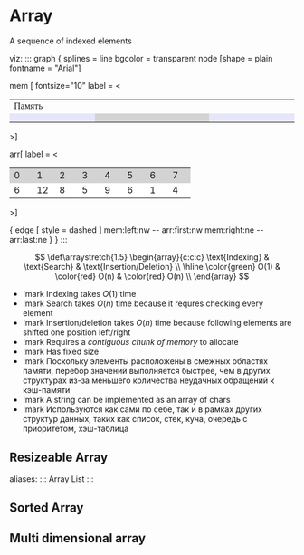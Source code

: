 # Array

<!--
## as ADT

- !mark[](q) Массив из одного элемента также называют вектором
- !mark[](q) Массив из двух элементов также называют матрицей

## as Data Structure
-->

A sequence of indexed elements

viz:
:::
graph {
	splines = line
bgcolor = transparent
node [shape = plain fontname = "Arial"]

mem [ fontsize="10" label = <

<table border="0" cellborder="1" cellspacing="0">
	<tr>
		<td border="0" colspan="20" align="left">
			<font face="Fantasque Sans Mono" point-size="12">Память</font>
		</td>
	</tr>
	<tr>
		<td width="16" height="16" bgcolor="lavender"></td>
		<td width="16" height="16" bgcolor="lavender"></td>
		<td width="16" height="16" bgcolor="lavender"></td>
		<td width="16" height="16" bgcolor="lavender"></td>
		<td width="16" height="16" bgcolor="lavender"></td>
		<td width="16" height="16" bgcolor="lavender"></td>
		<td port="left" width="16" bgcolor="lightgray"></td>
		<td width="16" height="16" bgcolor="lightgray"></td>
		<td width="16" height="16" bgcolor="lightgray"></td>
		<td width="16" height="16" bgcolor="lightgray"></td>
		<td width="16" height="16" bgcolor="lightgray"></td>
		<td width="16" height="16" bgcolor="lightgray"></td>
		<td width="16" height="16" bgcolor="lightgray"></td>
		<td port="right" width="16" height="16" bgcolor="lightgray"></td>
		<td width="16" height="16" bgcolor="lavender"></td>
		<td width="16" height="16" bgcolor="lavender"></td>
		<td width="16" height="16" bgcolor="lavender"></td>
		<td width="16" height="16" bgcolor="lavender"></td>
		<td width="16" height="16" bgcolor="lavender"></td>
		<td width="16" height="16" bgcolor="lavender"></td>
	</tr>
</table>>]

arr[ label = <
<table border="0" cellborder="1" cellspacing="0">
<tr>
<td port="first" width="24" bgcolor="lightgray">0</td>
<td width="24" height="24" bgcolor="lightgray">1</td>
<td width="24" height="24" bgcolor="lightgray">2</td>
<td width="24" height="24" bgcolor="lightgray">3</td>
<td width="24" height="24" bgcolor="lightgray">4</td>
<td width="24" height="24" bgcolor="lightgray">5</td>
<td width="24" height="24" bgcolor="lightgray">6</td>
<td port="last" width="24" height="24" bgcolor="lightgray">7</td>
</tr>
<tr>
<td bgcolor="white">6</td>
<td bgcolor="white">12</td>
<td bgcolor="white">8</td>
<td bgcolor="white">5</td>
<td bgcolor="white">9</td>
<td bgcolor="white">6</td>
<td bgcolor="white">1</td>
<td bgcolor="white">4</td>
</tr>
</table>>]

{
	edge [ style = dashed ]
	mem:left:nw -- arr:first:nw 
	mem:right:ne -- arr:last:ne
}
}
:::

$$
\def\arraystretch{1.5}
\begin{array}{c:c:c}
  \text{Indexing} & 
  \text{Search} & 
  \text{Insertion/Deletion} \\
  \hline
  \color{green} O(1) & 
  \color{red} O(n) & 
  \color{red} O(n) \\
\end{array}
$$

- !mark[](check) Indexing takes $O(1)$ time
- !mark[](cross) Search takes $O(n)$ time because it requres checking every element
- !mark[](cross) Insertion/deletion takes $O(n)$ time because following elements are shifted one position left/right
- !mark[](cross) Requires a _contiguous chunk of memory_ to allocate
- !mark[](cross) Has fixed size
- !mark[](q) Поскольку элементы расположены в смежных областях памяти, перебор значений выполняется быстрее, чем в других структурах из-за меньшего количества неудачных обращений к кэш-памяти
- !mark[](info) A string can be implemented as an array of chars 
- !mark[](info) Используются как сами по себе, так и в рамках других структур данных, таких как список, стек, куча, очередь с приоритетом, хэш-таблица


## Resizeable Array

aliases:
:::
Array List
:::

## Sorted Array


## Multi dimensional array

